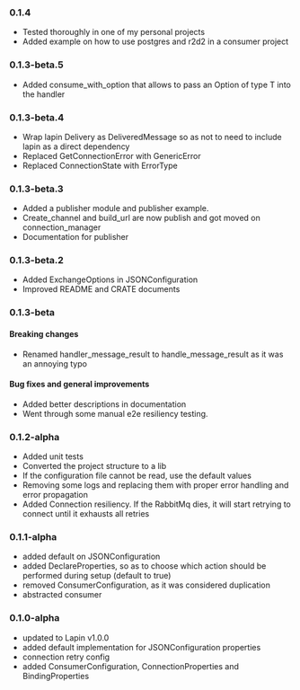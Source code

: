 ### 0.1.4

* Tested thoroughly in one of my personal projects
* Added example on how to use postgres and r2d2 in a consumer project

### 0.1.3-beta.5

* Added consume_with_option that allows to pass an Option of type T into the handler

### 0.1.3-beta.4

* Wrap lapin Delivery as DeliveredMessage so as not to need to include lapin as a direct dependency
* Replaced GetConnectionError with GenericError<T>
* Replaced ConnectionState with ErrorType

### 0.1.3-beta.3

* Added a publisher module and publisher example.
* Create_channel and build_url are now publish and got moved on connection_manager
* Documentation for publisher

### 0.1.3-beta.2

* Added ExchangeOptions in JSONConfiguration
* Improved README and CRATE documents

### 0.1.3-beta

#### Breaking changes

* Renamed handler_message_result to handle_message_result as it was an annoying typo

#### Bug fixes and general improvements

* Added better descriptions in documentation
* Went through some manual e2e resiliency testing.

### 0.1.2-alpha

* Added unit tests
* Converted the project structure to a lib
* If the configuration file cannot be read, use the default values
* Removing some logs and replacing them with proper error handling and error propagation
* Added Connection resiliency. If the RabbitMq dies, it will start retrying to connect until it exhausts all retries

### 0.1.1-alpha

* added default on JSONConfiguration
* added DeclareProperties, so as to choose which action should be performed during setup (default to true)
* removed ConsumerConfiguration, as it was considered duplication
* abstracted consumer

### 0.1.0-alpha

* updated to Lapin v1.0.0
* added default implementation for JSONConfiguration properties
* connection retry config
* added ConsumerConfiguration, ConnectionProperties and BindingProperties
